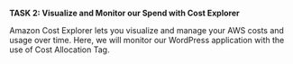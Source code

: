 ﻿**TASK 2: Visualize and Monitor our Spend with Cost Explorer**

Amazon Cost Explorer lets you visualize and manage your AWS costs and usage over time. Here, we will monitor our WordPress application with the use of Cost Allocation Tag.

